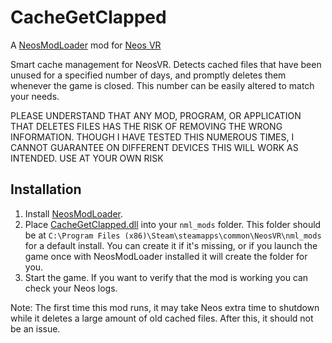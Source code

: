 # CacheGetClapped

A [NeosModLoader](https://github.com/zkxs/NeosModLoader) mod for [Neos VR](https://neos.com/) 

Smart cache management for NeosVR. Detects cached files that have been unused for a specified number of days, and promptly deletes them whenever the game is closed. This number can be easily altered to match your needs.

PLEASE UNDERSTAND THAT ANY MOD, PROGRAM, OR APPLICATION THAT DELETES FILES HAS THE RISK OF REMOVING THE WRONG INFORMATION. THOUGH I HAVE TESTED THIS NUMEROUS TIMES, I CANNOT GUARANTEE ON DIFFERENT DEVICES THIS WILL WORK AS INTENDED. USE AT YOUR OWN RISK

## Installation
1. Install [NeosModLoader](https://github.com/zkxs/NeosModLoader).
2. Place [CacheGetClapped.dll](https://github.com/dfgHiatus/CacheGetClapped/releases/latest/download/CacheGetClapped.dll) into your `nml_mods` folder. This folder should be at `C:\Program Files (x86)\Steam\steamapps\common\NeosVR\nml_mods` for a default install. You can create it if it's missing, or if you launch the game once with NeosModLoader installed it will create the folder for you.
3. Start the game. If you want to verify that the mod is working you can check your Neos logs.

Note: The first time this mod runs, it may take Neos extra time to shutdown while it deletes a large amount of old cached files. After this, it should not be an issue. 
